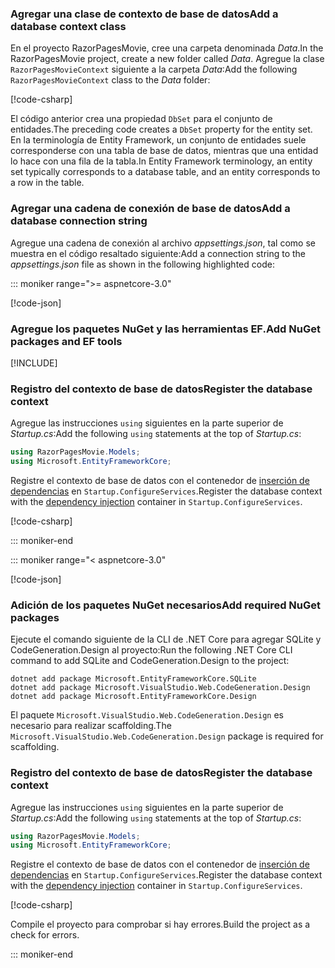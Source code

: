 <a name="dc"></a>

### <a name="add-a-database-context-class"></a><span data-ttu-id="ba69a-101">Agregar una clase de contexto de base de datos</span><span class="sxs-lookup"><span data-stu-id="ba69a-101">Add a database context class</span></span>

<span data-ttu-id="ba69a-102">En el proyecto RazorPagesMovie, cree una carpeta denominada *Data*.</span><span class="sxs-lookup"><span data-stu-id="ba69a-102">In the RazorPagesMovie project, create a new folder called *Data*.</span></span> <span data-ttu-id="ba69a-103">Agregue la clase `RazorPagesMovieContext` siguiente a la carpeta *Data*:</span><span class="sxs-lookup"><span data-stu-id="ba69a-103">Add the following `RazorPagesMovieContext` class to the *Data* folder:</span></span>

[!code-csharp[](~/tutorials/razor-pages/razor-pages-start/sample/RazorPagesMovie22/Data/RazorPagesMovieContext.cs)]

<span data-ttu-id="ba69a-104">El código anterior crea una propiedad `DbSet` para el conjunto de entidades.</span><span class="sxs-lookup"><span data-stu-id="ba69a-104">The preceding code creates a `DbSet` property for the entity set.</span></span> <span data-ttu-id="ba69a-105">En la terminología de Entity Framework, un conjunto de entidades suele corresponderse con una tabla de base de datos, mientras que una entidad lo hace con una fila de la tabla.</span><span class="sxs-lookup"><span data-stu-id="ba69a-105">In Entity Framework terminology, an entity set typically corresponds to a database table, and an entity corresponds to a row in the table.</span></span>

<a name="cs"></a>

### <a name="add-a-database-connection-string"></a><span data-ttu-id="ba69a-106">Agregar una cadena de conexión de base de datos</span><span class="sxs-lookup"><span data-stu-id="ba69a-106">Add a database connection string</span></span>

<span data-ttu-id="ba69a-107">Agregue una cadena de conexión al archivo *appsettings.json*, tal como se muestra en el código resaltado siguiente:</span><span class="sxs-lookup"><span data-stu-id="ba69a-107">Add a connection string to the *appsettings.json* file as shown in the following highlighted code:</span></span>

::: moniker range=">= aspnetcore-3.0"

[!code-json[](~/tutorials/razor-pages/razor-pages-start/sample/RazorPagesMovie30/appsettings_SQLite.json?highlight=10-12)]

### <a name="add-nuget-packages-and-ef-tools"></a><span data-ttu-id="ba69a-108">Agregue los paquetes NuGet y las herramientas EF.</span><span class="sxs-lookup"><span data-stu-id="ba69a-108">Add NuGet packages and EF tools</span></span>

[!INCLUDE[](~/includes/add-EF-NuGet-SQLite-CLI.md)]

<a name="reg"></a>

### <a name="register-the-database-context"></a><span data-ttu-id="ba69a-109">Registro del contexto de base de datos</span><span class="sxs-lookup"><span data-stu-id="ba69a-109">Register the database context</span></span>

<span data-ttu-id="ba69a-110">Agregue las instrucciones `using` siguientes en la parte superior de *Startup.cs*:</span><span class="sxs-lookup"><span data-stu-id="ba69a-110">Add the following `using` statements at the top of *Startup.cs*:</span></span>

```csharp
using RazorPagesMovie.Models;
using Microsoft.EntityFrameworkCore;
```

<span data-ttu-id="ba69a-111">Registre el contexto de base de datos con el contenedor de [inserción de dependencias](xref:fundamentals/dependency-injection) en `Startup.ConfigureServices`.</span><span class="sxs-lookup"><span data-stu-id="ba69a-111">Register the database context with the [dependency injection](xref:fundamentals/dependency-injection) container in `Startup.ConfigureServices`.</span></span>

[!code-csharp[](~/tutorials/razor-pages/razor-pages-start/sample/RazorPagesMovie30/Startup.cs?name=snippet_UseSqlite&highlight=11-12)]

::: moniker-end

::: moniker range="< aspnetcore-3.0"

[!code-json[](~/tutorials/razor-pages/razor-pages-start/sample/RazorPagesMovie/appsettings_SQLite.json?highlight=8-9)]

### <a name="add-required-nuget-packages"></a><span data-ttu-id="ba69a-112">Adición de los paquetes NuGet necesarios</span><span class="sxs-lookup"><span data-stu-id="ba69a-112">Add required NuGet packages</span></span>

<span data-ttu-id="ba69a-113">Ejecute el comando siguiente de la CLI de .NET Core para agregar SQLite y CodeGeneration.Design al proyecto:</span><span class="sxs-lookup"><span data-stu-id="ba69a-113">Run the following .NET Core CLI command to add SQLite and CodeGeneration.Design to the project:</span></span>

```dotnetcli
dotnet add package Microsoft.EntityFrameworkCore.SQLite
dotnet add package Microsoft.VisualStudio.Web.CodeGeneration.Design
dotnet add package Microsoft.EntityFrameworkCore.Design
```

<span data-ttu-id="ba69a-114">El paquete `Microsoft.VisualStudio.Web.CodeGeneration.Design` es necesario para realizar scaffolding.</span><span class="sxs-lookup"><span data-stu-id="ba69a-114">The `Microsoft.VisualStudio.Web.CodeGeneration.Design` package is required for scaffolding.</span></span>

<a name="reg"></a>

### <a name="register-the-database-context"></a><span data-ttu-id="ba69a-115">Registro del contexto de base de datos</span><span class="sxs-lookup"><span data-stu-id="ba69a-115">Register the database context</span></span>

<span data-ttu-id="ba69a-116">Agregue las instrucciones `using` siguientes en la parte superior de *Startup.cs*:</span><span class="sxs-lookup"><span data-stu-id="ba69a-116">Add the following `using` statements at the top of *Startup.cs*:</span></span>

```csharp
using RazorPagesMovie.Models;
using Microsoft.EntityFrameworkCore;
```

<span data-ttu-id="ba69a-117">Registre el contexto de base de datos con el contenedor de [inserción de dependencias](xref:fundamentals/dependency-injection) en `Startup.ConfigureServices`.</span><span class="sxs-lookup"><span data-stu-id="ba69a-117">Register the database context with the [dependency injection](xref:fundamentals/dependency-injection) container in `Startup.ConfigureServices`.</span></span>

[!code-csharp[](~/tutorials/razor-pages/razor-pages-start/sample/RazorPagesMovie22/Startup.cs?name=snippet_UseSqlite&highlight=11-12)]

<span data-ttu-id="ba69a-118">Compile el proyecto para comprobar si hay errores.</span><span class="sxs-lookup"><span data-stu-id="ba69a-118">Build the project as a check for errors.</span></span>

::: moniker-end

